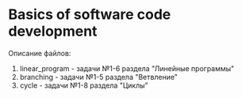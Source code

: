 # Basics of software code development
Описание файлов:
1. linear_program - задачи №1-6 раздела "Линейные программы"
2. branching - задачи №1-5 раздела "Ветвление"
3. cycle - задачи №1-8 раздела "Циклы"

